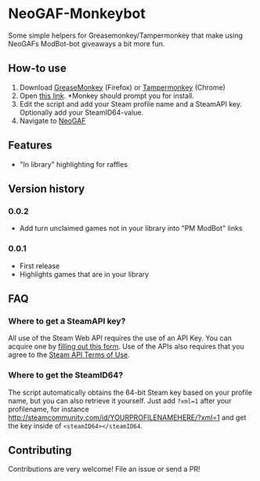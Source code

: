 # NeoGAF-Monkeybot

Some simple helpers for Greasemonkey/Tampermonkey that make using NeoGAFs ModBot-bot giveaways a bit more fun.

## How-to use
1. Download [GreaseMonkey](https://addons.mozilla.org/en-US/firefox/addon/greasemonkey/) (Firefox) or [Tampermonkey](https://chrome.google.com/webstore/detail/tampermonkey/dhdgffkkebhmkfjojejmpbldmpobfkfo?hl=en) (Chrome)
2. Open [this link](https://github.com/petetnt/neogaf-monkeybot/raw/master/neogaf-monkeybot.user.js). *Monkey should prompt you for install.
3. Edit the script and add your Steam profile name and a SteamAPI key. Optionally add your SteamID64-value.
4. Navigate to [NeoGAF](http://neogaf.com/forum)

## Features
- "In library" highlighting for raffles

## Version history
### 0.0.2
* Add turn unclaimed games not in your library into "PM ModBot" links

### 0.0.1
* First release
* Highlights games that are in your library

## FAQ
### Where to get a SteamAPI key?
All use of the Steam Web API requires the use of an API Key. You can acquire one by [filling out this form](http://steamcommunity.com/dev/apikey). Use of the APIs also requires that you agree to the [Steam API Terms of Use](http://steamcommunity.com/dev/apiterms).

### Where to get the SteamID64?
The script automatically obtains the 64-bit Steam key based on your profile name, but you can also retrieve it yourself. Just add `?xml=1` after your profilename, for instance http://steamcommunity.com/id/YOURPROFILENAMEHERE/?xml=1 and get the key inside of `<steamID64></steamID64`.

## Contributing
Contributions are very welcome! File an issue or send a PR!
